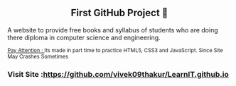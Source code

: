<h2 align="center">First GitHub Project 🔰</h2>

<p> A website to provide free books and syllabus of students who are doing there diploma in computer science and engineering. </p>


<sub><a href="#">Pay Attention : </a> Its made in part time to practice HTML5, CSS3 and JavaScript. Since Site May Crashes Sometimes </sub>


<h3>Visit Site :<a href="https://github.com/vivek09thakur/LearnIT.github.io">https://github.com/vivek09thakur/LearnIT.github.io</a></h3>
